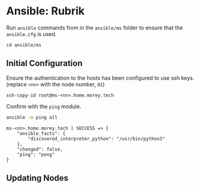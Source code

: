 # Ansible: Rubrik
Run `ansible` commands from in the `ansible/ms` folder to ensure that the `ansible.cfg` is used.

```
cd ansible/ms
```

## Initial Configuration
Ensure the authentication to the hosts has been configured to use ssh keys. (replace `<nn>` with the node number, `01`)
```
ssh-copy-id root@ms-<nn>.home.morey.tech
```

Confirm with the `ping` module.
```bash
ansible -m ping all
```

```
ms-<nn>.home.morey.tech | SUCCESS => {
    "ansible_facts": {
        "discovered_interpreter_python": "/usr/bin/python3"
    },
    "changed": false,
    "ping": "pong"
}
```

## Updating Nodes
